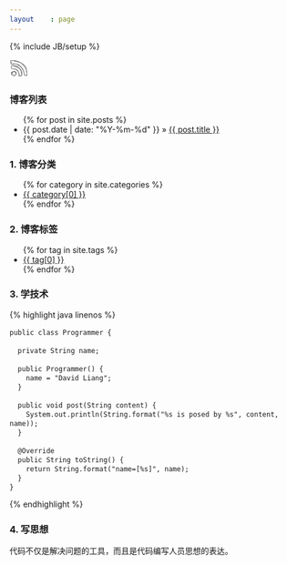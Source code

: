 ```yaml
---
layout    : page
---
```

{% include JB/setup %}

<div class="blogrss">
  <a target="_blank" href="{{ BASE_PATH }}atom.xml"><img width="32" height="32" src="/assets/storage/image/rss.png"/></a>
</div>

### 博客列表

<ul>
  {% for post in site.posts %}
    <li>
      <span>{{ post.date | date: "%Y-%m-%d" }}</span> &raquo; 
      <a target="_blank" href="{{ BASE_PATH }}{{ post.url }}">{{ post.title }}</a>
    </li>
  {% endfor %}
</ul>

### 1. 博客分类
<ul>
  {% for category in site.categories %} 
    <li>
      <a target="_blank" href="{{ BASE_PATH }}categories.html#{{ category[0] }}-ref">{{ category[0] }}</a>
    </li>
  {% endfor %}
</ul>

### 2. 博客标签
<ul class="tag_box inline">
  {% for tag in site.tags %} 
    <li>
      <a target="_blank" href="{{ BASE_PATH }}tags.html#{{ tag[0] }}-ref">{{ tag[0] }}</a>
    </li>
  {% endfor %}
</ul>

### 3. 学技术

{% highlight java linenos %}

    public class Programmer {

      private String name;

      public Programmer() {
        name = "David Liang";
      }

      public void post(String content) {
        System.out.println(String.format("%s is posed by %s", content, name));
      }

      @Override
      public String toString() {
        return String.format("name=[%s]", name);
      }
    }

{% endhighlight %}

### 4. 写思想

代码不仅是解决问题的工具，而且是代码编写人员思想的表达。  

